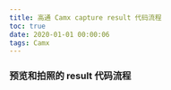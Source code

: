 ```yaml
---
title: 高通 Camx capture result 代码流程
toc: true
date: 2020-01-01 00:00:06
tags: Camx
---
```


### 预览和拍照的 result 代码流程